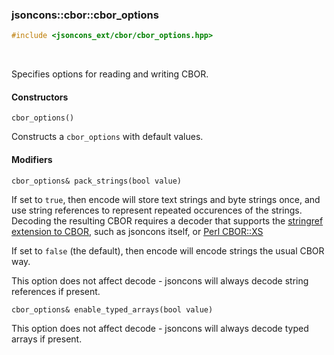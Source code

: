 ### jsoncons::cbor::cbor_options

```c++
#include <jsoncons_ext/cbor/cbor_options.hpp>
```

<br>

Specifies options for reading and writing CBOR.

#### Constructors

    cbor_options()
Constructs a `cbor_options` with default values. 

#### Modifiers

    cbor_options& pack_strings(bool value)

If set to `true`, then encode will store text strings and
byte strings once, and use string references to represent repeated occurences
of the strings. Decoding the resulting CBOR requires a decoder
that supports the 
[stringref extension to CBOR](http://cbor.schmorp.de/stringref), such as
jsoncons itself, or [Perl CBOR::XS](http://software.schmorp.de/pkg/CBOR-XS.html)

If set to `false` (the default), then encode
will encode strings the usual CBOR way. 

This option does not affect decode - jsoncons will always decode
string references if present.

    cbor_options& enable_typed_arrays(bool value)

This option does not affect decode - jsoncons will always decode
typed arrays if present.


